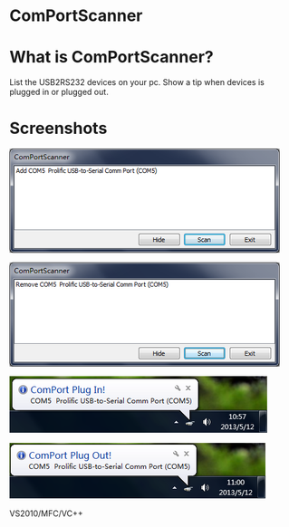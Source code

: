 ComPortScanner
==============

# What is ComPortScanner?

List the USB2RS232 devices on your pc. 
Show a tip when devices is plugged in or plugged out. 

# Screenshots

![](doc/AddPort.png "Add a port")

![](doc/RemovePort.png "Remove a port")

![](doc/PluginTip.png "Plug in")

![](doc/PlugoutTip.png "Plug out")


VS2010/MFC/VC++
